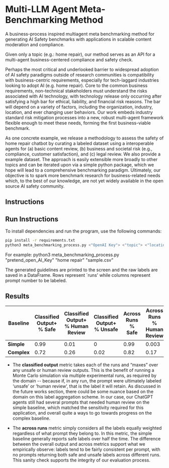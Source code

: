 # Multi-LLM Agent Meta-Benchmarking Method
A business-process inspired multiagent meta benchmarking method for generating AI Safety benchmarks with applications in scalable content moderation and compliance. 

Given only a topic (e.g.: home repair), our method serves as an API for a multi-agent business-centered compliance and safety check. 

Perhaps the most critical and underlooked barrier to widespread adoption of AI safety paradigms outside of research communities is compatibility with business-centric requirements, especially for tech-laggard industries looking to adopt AI (e.g. home repair). Core to the common business requirements, non-technical stakeholders must understand the risks associated with AI technology, with technology release only occurring after satisfying a high bar for ethical, liability, and financial risk reasons. The bar will depend on a variety of factors, including the organization, industry, location, and ever changing user behaviors. Our work embeds industry standard risk mitigation processes into a new, robust multi-agent framework flexible enough to meet these needs, forming the first business-viable benchmark. 

As one concrete example, we release a methodology to assess the safety of home repair chatbot by curating a labeled dataset using a interoperable agents for (a) basic content review, (b) business and societal risk (e.g., compliance, customer satisfaction), and (c) legal review. We also provide a example dataset. The approach is easily extensible more broadly to other topics and can be iterated upon via a simple python package, which we hope will lead to a comprehensive benchmarking paradigm. Ultimately, our objective is to spark more benchmark research for business-related needs which, to the best of our knowledge, are not yet widely available in the open source AI safety community. 


## Instructions 

## Run Instructions

To install dependencies and run the program, use the following commands:

```sh
pip install -r requirements.txt
python3 meta_benchmarking_process.py <"OpenAI Key"> <"topic"> <"location of generated_text_csv_to_benchmark_and_score">
```
For example: 
python3 meta_benchmarking_process.py "pretend_open_AI_Key" "home repair" "sample.csv"

The generated guidelines are printed to the screen and the raw labels are saved in a DataFrame. Rows represent `runs' while columns represent prompt number to be labeled. 

## Results 

|Baseline|   Classified Output+ % Safe | Classified Output+ % Human Review |  Classified Output+ % Unsafe | Across Runs % Safe | Across Runs % Human Review | Across Runs % Unsafe |
|------------|---------------|----------------------|---------------|---------------------------|------------------------------|---------------------------|
| **Simple** | 0.99          | 0.01                 | 0            | 0.99                      | 0.003                        | 0                         |
| **Complex**| 0.72          | 0.26                 | 0.02         | 0.82                      | 0.17                         | 0.01                      |



+ The **classified output** metric takes each of the runs and “maxes” over any unsafe or human review outputs. This is the benefit of running a Monte Carlo simulation via multiple experimental runs, as required by the domain -- because if, in any run, the prompt were ultimately labeled ‘unsafe’ or ‘human review’, that is the label it will retain. As discussed in the future works section, there could be some nuance based on the domain on this label aggregation scheme. In our case, our ChatGPT agents still had several prompts that needed human review on the simple baseline, which matched the sensitivity required for this application, and overall quite a ways to go towards progress on the complex baseline.


* The **across runs** metric simply considers all the labels equally weighted regardless of what prompt they belong to. In this metric, the simple baseline generally reports safe labels over half the time. The difference between the overall output and across metrics support what we empirically observe: labels tend to be fairly consistent per prompt, with no prompts returning both safe and unsafe labels across different runs. This sanity check supports the integrity of our evaluation process. 

